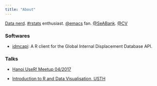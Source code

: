 ```yaml
---
title: "About"
---
```



[Data nerd](https://www.linkedin.com/in/anchuvan/).
[#rstats](https://twitter.com/search?vertical=default&q=%23rstats&src=typd) enthusiast.
[@emacs](https://twitter.com/emacs) fan.
[@SeABank](https://seabank.com.vn/).
[@CV](https://www.dropbox.com/s/ob4arhubc8ob941/%5BCV%5D%20Chu%20Van%20An.pdf?dl=0)


### Softwares

* [idmcapi](https://github.com/chuvanan/idmcapi): A R client for the Global
  Internal Displacement Database API.

### Talks

* [Hanoi UseR! Meetup 04/2017](https://speakerdeck.com/chuvanan/intro-vis)

* [Introduction to R and Data Visualisation, USTH](https://usth.edu.vn/en/news/events/training-on-introduction-to-r-and-data-visualisation-5115.html)
